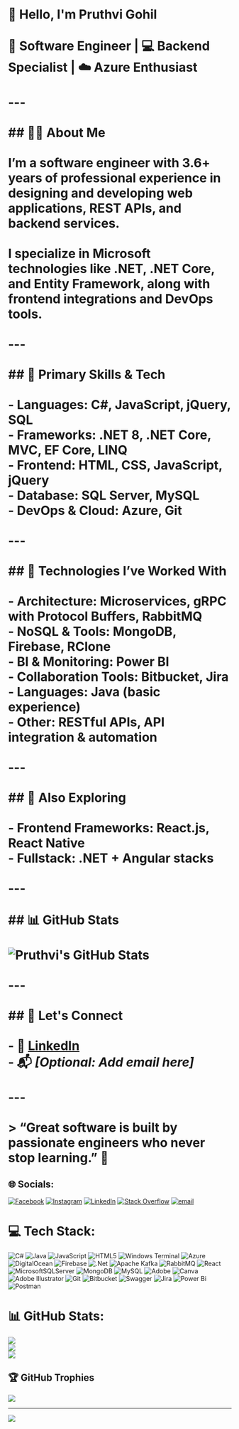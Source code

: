 # 👋 Hello, I'm Pruthvi Gohil<br><br>🎯 Software Engineer | 💻 Backend Specialist | ☁️ Azure Enthusiast<br><br>---<br><br>## 🧑‍💼 About Me<br><br>I’m a software engineer with **3.6+ years** of professional experience in designing and developing web applications, REST APIs, and backend services.<br><br>I specialize in Microsoft technologies like **.NET**, **.NET Core**, and **Entity Framework**, along with frontend integrations and DevOps tools.<br><br>---<br><br>## 🔧 Primary Skills & Tech<br><br>- **Languages**: C#, JavaScript, jQuery, SQL  <br>- **Frameworks**: .NET 8, .NET Core, MVC, EF Core, LINQ  <br>- **Frontend**: HTML, CSS, JavaScript, jQuery  <br>- **Database**: SQL Server, MySQL  <br>- **DevOps & Cloud**: Azure, Git  <br><br>---<br><br>## 🚀 Technologies I’ve Worked With<br><br>- **Architecture**: Microservices, gRPC with Protocol Buffers, RabbitMQ  <br>- **NoSQL & Tools**: MongoDB, Firebase, RClone  <br>- **BI & Monitoring**: Power BI  <br>- **Collaboration Tools**: Bitbucket, Jira  <br>- **Languages**: Java (basic experience)  <br>- **Other**: RESTful APIs, API integration & automation  <br><br>---<br><br>## 🧪 Also Exploring<br><br>- **Frontend Frameworks**: React.js, React Native  <br>- **Fullstack**: .NET + Angular stacks  <br><br>---<br><br>## 📊 GitHub Stats<br><br>![Pruthvi's GitHub Stats](https://github-readme-stats.vercel.app/api?username=pruthvi-gohil&show_icons=true&theme=radical)<br><br>---<br><br>## 🔗 Let's Connect<br><br>- 💼 [LinkedIn](https://www.linkedin.com/in/pruthvi-gohil-3551a9175/)<br>- 📬 *[Optional: Add email here]*<br><br>---<br><br>> “Great software is built by passionate engineers who never stop learning.” 🔁<br>


## 🌐 Socials:
[![Facebook](https://img.shields.io/badge/Facebook-%231877F2.svg?logo=Facebook&logoColor=white)](https://facebook.com/pruthvi.gohil.54943) [![Instagram](https://img.shields.io/badge/Instagram-%23E4405F.svg?logo=Instagram&logoColor=white)](https://instagram.com/_imgohil_) [![LinkedIn](https://img.shields.io/badge/LinkedIn-%230077B5.svg?logo=linkedin&logoColor=white)](https://linkedin.com/in/pruthvi-gohil-3551a9175) [![Stack Overflow](https://img.shields.io/badge/-Stackoverflow-FE7A16?logo=stack-overflow&logoColor=white)](https://stackoverflow.com/users/user30165215) [![email](https://img.shields.io/badge/Email-D14836?logo=gmail&logoColor=white)](mailto:pruthvi9878@gmail.com) 

# 💻 Tech Stack:
![C#](https://img.shields.io/badge/c%23-%23239120.svg?style=for-the-badge&logo=csharp&logoColor=white) ![Java](https://img.shields.io/badge/java-%23ED8B00.svg?style=for-the-badge&logo=openjdk&logoColor=white) ![JavaScript](https://img.shields.io/badge/javascript-%23323330.svg?style=for-the-badge&logo=javascript&logoColor=%23F7DF1E) ![HTML5](https://img.shields.io/badge/html5-%23E34F26.svg?style=for-the-badge&logo=html5&logoColor=white) ![Windows Terminal](https://img.shields.io/badge/Windows%20Terminal-%234D4D4D.svg?style=for-the-badge&logo=windows-terminal&logoColor=white) ![Azure](https://img.shields.io/badge/azure-%230072C6.svg?style=for-the-badge&logo=microsoftazure&logoColor=white) ![DigitalOcean](https://img.shields.io/badge/DigitalOcean-%230167ff.svg?style=for-the-badge&logo=digitalOcean&logoColor=white) ![Firebase](https://img.shields.io/badge/firebase-%23039BE5.svg?style=for-the-badge&logo=firebase) ![.Net](https://img.shields.io/badge/.NET-5C2D91?style=for-the-badge&logo=.net&logoColor=white) ![Apache Kafka](https://img.shields.io/badge/Apache%20Kafka-000?style=for-the-badge&logo=apachekafka) ![RabbitMQ](https://img.shields.io/badge/rabbitmq-FF6600?style=for-the-badge&logo=rabbitmq&logoColor=white) ![React](https://img.shields.io/badge/react-%2320232a.svg?style=for-the-badge&logo=react&logoColor=%2361DAFB) ![MicrosoftSQLServer](https://img.shields.io/badge/Microsoft%20SQL%20Server-CC2927?style=for-the-badge&logo=microsoft%20sql%20server&logoColor=white) ![MongoDB](https://img.shields.io/badge/MongoDB-%234ea94b.svg?style=for-the-badge&logo=mongodb&logoColor=white) ![MySQL](https://img.shields.io/badge/mysql-4479A1.svg?style=for-the-badge&logo=mysql&logoColor=white) ![Adobe](https://img.shields.io/badge/adobe-%23FF0000.svg?style=for-the-badge&logo=adobe&logoColor=white) ![Canva](https://img.shields.io/badge/Canva-%2300C4CC.svg?style=for-the-badge&logo=Canva&logoColor=white) ![Adobe Illustrator](https://img.shields.io/badge/adobe%20illustrator-%23FF9A00.svg?style=for-the-badge&logo=adobe%20illustrator&logoColor=white) ![Git](https://img.shields.io/badge/git-%23F05033.svg?style=for-the-badge&logo=git&logoColor=white) ![Bitbucket](https://img.shields.io/badge/bitbucket-%230047B3.svg?style=for-the-badge&logo=bitbucket&logoColor=white) ![Swagger](https://img.shields.io/badge/-Swagger-%23Clojure?style=for-the-badge&logo=swagger&logoColor=white) ![Jira](https://img.shields.io/badge/jira-%230A0FFF.svg?style=for-the-badge&logo=jira&logoColor=white) ![Power Bi](https://img.shields.io/badge/power_bi-F2C811?style=for-the-badge&logo=powerbi&logoColor=black) ![Postman](https://img.shields.io/badge/Postman-FF6C37?style=for-the-badge&logo=postman&logoColor=white)
# 📊 GitHub Stats:
![](https://github-readme-stats.vercel.app/api?username=pruthvigohil&theme=tokyonight&hide_border=false&include_all_commits=false&count_private=false)<br/>
![](https://nirzak-streak-stats.vercel.app/?user=pruthvigohil&theme=tokyonight&hide_border=false)<br/>
![](https://github-readme-stats.vercel.app/api/top-langs/?username=pruthvigohil&theme=tokyonight&hide_border=false&include_all_commits=false&count_private=false&layout=compact)

## 🏆 GitHub Trophies
![](https://github-profile-trophy.vercel.app/?username=pruthvigohil&theme=radical&no-frame=false&no-bg=true&margin-w=4)

---
[![](https://visitcount.itsvg.in/api?id=pruthvigohil&icon=0&color=0)](https://visitcount.itsvg.in)

<!-- Proudly created with GPRM ( https://gprm.itsvg.in ) -->
